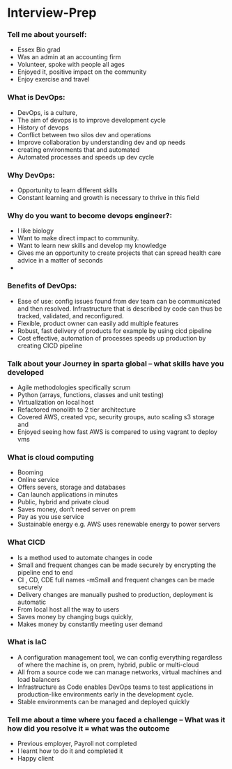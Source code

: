 # Interview-Prep
### Tell me about yourself:
-	Essex Bio grad
-	Was an admin at an accounting firm
-	Volunteer, spoke with people all ages
-	Enjoyed it, positive impact on the community
-	Enjoy exercise and travel

### What is DevOps:
-	DevOps, is a culture, 
-	The aim of devops is to improve development cycle
-	History of devops
-	Conflict between two silos dev and operations
-	Improve collaboration by understanding dev and op needs
-	creating environments that and automated
-	Automated processes and speeds up dev cycle

### Why DevOps:
-	Opportunity to learn different skills
-	Constant learning and growth is necessary to thrive in this field

### Why do you want to become devops engineer?:
-	I like biology
-	Want to make direct impact to community. 
-	Want to learn new skills and develop my knowledge
-	Gives me an opportunity to create projects that can spread health care advice in a matter of seconds
-	
### Benefits of DevOps:
-	Ease of use: config issues found from dev team can be communicated and then resolved. Infrastructure that is described by code can thus be tracked, validated, and reconfigured.
-	Flexible, product owner can easily add multiple features
-	Robust, fast delivery of products for example by using cicd pipeline
-	Cost effective, automation of processes speeds up production by creating CICD pipeline

### Talk about your Journey in sparta global – what skills have you developed
-	Agile methodologies specifically scrum
-	Python (arrays, functions, classes and unit testing)
-	Virtualization on local host
-	Refactored monolith to 2 tier architecture 
-	Covered AWS, created vpc, security groups, auto scaling s3 storage and 
-	Enjoyed seeing how fast AWS is compared to using vagrant to deploy vms

### What is cloud computing
-	Booming
-	Online service
-	Offers severs, storage and databases 
-	Can launch applications in minutes
-	Public, hybrid and private cloud
-	Saves money, don’t need server on prem
-	Pay as you use service
-	Sustainable energy e.g. AWS uses renewable energy to power servers
### What CICD
-	Is a method used to automate changes in code 
-	Small and frequent changes can be made securely by encrypting the pipeline end to end
-	CI , CD, CDE full names
-mSmall and frequent changes can be made securely 
-	Delivery changes are manually pushed to production, deployment is automatic
-	From local host all the way to users
-	Saves money by changing bugs quickly, 
-	Makes money by constantly meeting user demand

### What is IaC
-	A configuration management tool, we can config everything regardless of where the machine is, on prem, hybrid, public or multi-cloud
-	All from a source code we can manage networks, virtual machines and load balancers
-	Infrastructure as Code enables DevOps teams to test applications in production-like environments early in the development cycle. 
-	Stable environments can be managed and deployed quickly

### Tell me about a time where you faced a challenge – What was it how did you resolve it = what was the outcome
-	Previous employer, Payroll not completed
-	I learnt how to do it and completed it
-	Happy client
